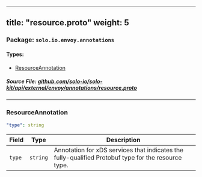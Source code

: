 
---
title: "resource.proto"
weight: 5
---

<!-- Code generated by solo-kit. DO NOT EDIT. -->


### Package: `solo.io.envoy.annotations` 
#### Types:


- [ResourceAnnotation](#resourceannotation)
  



##### Source File: [github.com/solo-io/solo-kit/api/external/envoy/annotations/resource.proto](https://github.com/solo-io/solo-kit/blob/master/api/external/envoy/annotations/resource.proto)





---
### ResourceAnnotation



```yaml
"type": string

```

| Field | Type | Description |
| ----- | ---- | ----------- | 
| `type` | `string` | Annotation for xDS services that indicates the fully-qualified Protobuf type for the resource type. |





<!-- Start of HubSpot Embed Code -->
<script type="text/javascript" id="hs-script-loader" async defer src="//js.hs-scripts.com/5130874.js"></script>
<!-- End of HubSpot Embed Code -->
